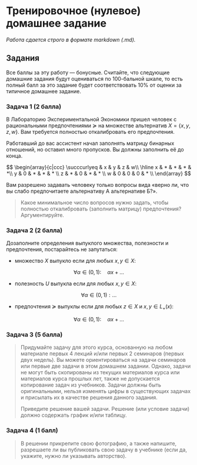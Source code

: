 # Тренировочное (нулевое) домашнее задание

*Работа сдается строго в формате markdown (.md).*

## Задания

Все баллы за эту работу — бонусные. Считайте, что следующие домашние задания будут оцениваться по 100-бальной шкале, то есть полный балл за это задание будет соответствовать 10% от оценки за типичное домашнее задание. 

### Задача 1 (2 балла)

В Лабораторию Экспериментальной Экономики пришел человек с рациональными предпочтениями $\succcurlyeq$ на множестве альтернатив $X = \{x, y, z, w\}$. Вам требуется полностью откалибровать его предпочтения.

Работавший до вас ассистент начал заполнять матрицу бинарных отношений, но оставил много пропусков. Вы должны заполнить её до конца.

$$ 
\begin{array}{c|ccc}
 \succcurlyeq & x & y & z & w\\
\hline
x  & *  & * & * & *\\
y  & 0  & * & * & * \\
z  & *  & 0  & * & * \\
w & 0  & 0 & 0 & * \\
\end{array}
$$

Вам разрешено задавать человеку только вопросы вида «верно ли, что вы слабо предпочитаете альтернативу А альтернативе Б?». 

> Какое минимальное число вопросов нужно задать, чтобы полностью откалибровать (заполнить матрицу) предпочтения? Аргументируйте.


### Задача 2 (2 балла)

Дозаполните определения выпуклого множества, полезности и предпочтения, постарайтесь не запутаться:

- множество $X$ выпукло если для любых $x,y \in X$: 

$$\forall \alpha \in (0,1): \quad \alpha x + \ldots$$

- полезность $U$ выпуклa если для любых $x,y \in X$: 

$$\forall \alpha \in (0,1): \ldots$$

- предпочтения $\succcurlyeq$ выпуклы если для любых $z \in X$ и $x, y \in L_{+}(x)$: 

$$ \forall \alpha \in (0,1): \quad \alpha x + \ldots$$

### Задача 3 (5 балла)

> Придумайте задачу для этого курса, основанную на любом материале первых 4 лекций и/или первых 2 семинаров (первых двух недель). Вы можете ориентироваться на задачи семинаров или первые две задачи в этом домашнем задании. Однако, задачи не могут быть скопированы из текущих материалов курса или материалов курса прошлых лет, также не допускается копирование задач из учебников. Задачи должны быть оригинальными, нельзя изменять цифры в существующих задачах и присылать их в качестве решения данного задания. 
> 
> Приведите решение вашей задачи. Решение (или условие задачи) должно содержать график и/или таблицу. 
>
 ### Задача 4 (1 балл)
>
> В решении прикрепите свою фотографию, а также напишите, разрешаете ли вы публиковать свою задачу в учебнике (если да, укажите, нужно ли указывать авторство). 